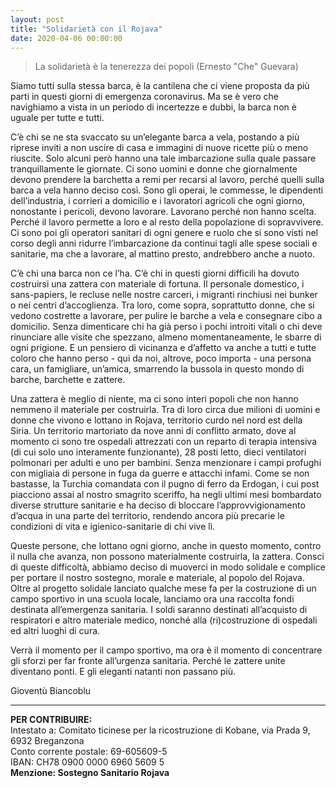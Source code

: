```yaml
---
layout: post
title: "Solidarietà con il Rojava"
date: 2020-04-06 00:00:00
---
```


> La solidarietà è la tenerezza dei popoli (Ernesto "Che" Guevara)

Siamo tutti sulla stessa barca, è la cantilena che ci viene proposta da più
parti in questi giorni di emergenza coronavirus. Ma se è vero che navighiamo a
vista in un periodo di incertezze e dubbi, la barca non è uguale per tutte e
tutti.

C’è chi se ne sta svaccato su un’elegante barca a vela, postando a più riprese
inviti a non uscire di casa e immagini di nuove ricette più o meno riuscite.
Solo alcuni però hanno una tale imbarcazione sulla quale passare tranquillamente
le giornate. Ci sono uomini e donne che giornalmente devono prendere la
barchetta a remi per recarsi al lavoro, perché quelli sulla barca a vela hanno
deciso così. Sono gli operai, le commesse, le dipendenti dell’industria, i
corrieri a domicilio e i lavoratori agricoli che ogni giorno, nonostante i
pericoli, devono lavorare. Lavorano perché non hanno scelta. Perché il lavoro
permette a loro e al resto della popolazione di sopravvivere. Ci sono poi gli
operatori sanitari di ogni genere e ruolo che si sono visti nel corso degli anni
ridurre l’imbarcazione da continui tagli alle spese sociali e sanitarie, ma che
a lavorare, al mattino presto, andrebbero anche a nuoto. 

<!--more-->

C’è chi una barca non ce l’ha. C’è chi in questi giorni difficili ha dovuto
costruirsi una zattera con materiale di fortuna. Il personale domestico, i
sans-papiers, le recluse nelle nostre carceri, i migranti rinchiusi nei bunker o
nei centri d’accoglienza. Tra loro, come sopra, soprattutto donne, che si vedono
costrette a lavorare, per pulire le barche a vela e consegnare cibo a domicilio.
Senza dimenticare chi ha già perso i pochi introiti vitali o chi deve rinunciare
alle visite che spezzano, almeno momentaneamente, le sbarre di ogni prigione. E
un pensiero di vicinanza e d’affetto va anche a tutti e tutte coloro che hanno
perso - qui da noi, altrove, poco importa - una persona cara, un famigliare,
un’amica, smarrendo la bussola in questo mondo di barche, barchette e zattere.

Una zattera è meglio di niente, ma ci sono interi popoli che non hanno nemmeno
il materiale per costruirla. Tra di loro circa due milioni di uomini e donne che
vivono e lottano in Rojava, territorio curdo nel nord est della Siria. Un
territorio martoriato da nove anni di conflitto armato, dove al momento ci sono
tre ospedali attrezzati con un reparto di terapia intensiva (di cui solo uno
interamente funzionante), 28 posti letto, dieci ventilatori polmonari per adulti
e uno per bambini. Senza menzionare i campi profughi con migliaia di persone in
fuga da guerre e attacchi infami. Come se non bastasse, la Turchia comandata con
il pugno di ferro da Erdogan, i cui post piacciono assai al nostro smagrito
sceriffo, ha negli ultimi mesi bombardato diverse strutture sanitarie e ha
deciso di bloccare l’approvvigionamento d’acqua in una parte del territorio,
rendendo ancora più precarie le condizioni di vita e igienico-sanitarie di chi
vive lì.

Queste persone, che lottano ogni giorno, anche in questo momento, contro il
nulla che avanza, non possono materialmente costruirla, la zattera. Consci di
queste difficoltà, abbiamo deciso di muoverci in modo solidale e complice per
portare il nostro sostegno, morale e materiale, al popolo del Rojava. Oltre al
progetto solidale lanciato qualche mese fa per la costruzione di un campo
sportivo in una scuola locale, lanciamo ora una raccolta fondi destinata
all’emergenza sanitaria. I soldi saranno destinati all’acquisto di respiratori e
altro materiale medico, nonché alla (ri)costruzione di ospedali ed altri luoghi
di cura. 

Verrà il momento per il campo sportivo, ma ora è il momento di concentrare gli
sforzi per far fronte all’urgenza sanitaria. Perché le zattere unite diventano
ponti. E gli eleganti natanti non passano più.

Gioventù Biancoblu

---

**PER CONTRIBUIRE:**\
Intestato a: Comitato ticinese per la ricostruzione di Kobane, via Prada 9,
6932 Breganzona\
Conto corrente postale: 69-605609-5\
IBAN: CH78 0900 0000 6960 5609 5\
**Menzione: Sostegno Sanitario Rojava**


